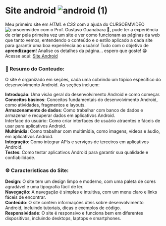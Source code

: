 # Site android ![android (1)](https://github.com/Frutuoozo/Frutuoozo/assets/159598254/e31f550f-58b0-41f9-84f5-5b555e5fc415)
Meu primeiro site em <i>HTML</i> e <i>CSS</i> com a ajuda do CURSOEMVIDEO ![cursoemvideo](https://github.com/Frutuoozo/Frutuoozo/assets/159598254/0f26a5bc-6f44-4ae5-bac5-c7950be44db4) com o Prof. Gustavo Guanabara 🖖, pude ter a experiência de criar pela primeira vez um site e ver como funcionam as páginas da web que tanto vemos, entendendo o conteúdo e o estilo aplicado a cada site para garantir uma boa experiência ao usuário! Tudo com o objetivo de <strong>aprendizagem</strong>! Analise os detalhes da página... espero que goste! 😁 <br>
Acesse aqui: <a href="https://frutuoozo.github.io/site-android1.0/" target="_blank">Site Android</a>
<br>

### 📜 Resumo do Conteudo:
O site é organizado em seções, cada uma cobrindo um tópico específico do desenvolvimento Android. As seções incluem:

<strong>Introdução</strong>:  Uma visão geral do desenvolvimento Android e como começar. <br>
<strong>Conceitos básicos</strong>:  Conceitos fundamentais do desenvolvimento Android, como atividades, fragmentos e layouts. <br>
<strong>Armazenamento de dados</strong>:  Como trabalhar com banco de dados e armazenar e recuperar dados em aplicativos Android. <br>
<trong>Interface do usuário</strong>:  Como criar interfaces de usuário atraentes e fáceis de usar para aplicativos Android. <br>
<strong>Multimídia</strong>:  Como trabalhar com multimídia, como imagens, vídeos e áudio, em aplicativos Android. <br>
<strong>Integração</strong>:  Como integrar APIs e serviços de terceiros em aplicativos Android. <br>
<strong>Testes</strong>:  Como testar aplicativos Android para garantir sua qualidade e confiabilidade. 

### ⚙ Caracteristicas do Site:
<strong>Design</strong>:  O site tem um design limpo e moderno, com uma paleta de cores agradável e uma tipografia fácil de ler. <br>
<strong>Navegação</strong>:  A navegação é simples e intuitiva, com um menu claro e links fáceis de encontrar. <br>
<strong>Conteúdo</strong>:  O site contém informações úteis sobre desenvolvimento Android, incluindo tutoriais, dicas e exemplos de código. <br>
<strong>Responsividade</strong>:  O site é responsivo e funciona bem em diferentes dispositivos, incluindo desktops, laptops e smartphones. <br>
